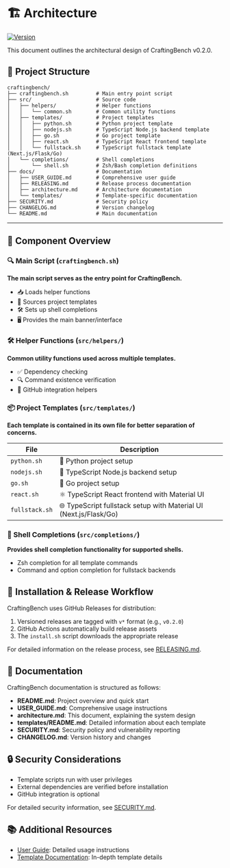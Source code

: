 # 🏗️ Architecture

[![Version](<https://img.shields.io/badge/Version-0.2.0%20(Beta)-orange.svg>)](../CHANGELOG.md)

This document outlines the architectural design of CraftingBench v0.2.0.

## 📂 Project Structure

```
craftingbench/
├── craftingbench.sh         # Main entry point script
├── src/                     # Source code
│   ├── helpers/             # Helper functions
│   │   └── common.sh        # Common utility functions
│   ├── templates/           # Project templates
│   │   ├── python.sh        # Python project template
│   │   ├── nodejs.sh        # TypeScript Node.js backend template
│   │   ├── go.sh            # Go project template
│   │   ├── react.sh         # TypeScript React frontend template
│   │   └── fullstack.sh     # TypeScript fullstack template (Next.js/Flask/Go)
│   └── completions/         # Shell completions
│       └── shell.sh         # Zsh/Bash completion definitions
├── docs/                    # Documentation
│   ├── USER_GUIDE.md        # Comprehensive user guide
│   ├── RELEASING.md         # Release process documentation
│   ├── architecture.md      # Architecture documentation
│   └── templates/           # Template-specific documentation
├── SECURITY.md              # Security policy
├── CHANGELOG.md             # Version changelog
└── README.md                # Main documentation
```

______________________________________________________________________

## 🧩 Component Overview

### 🔍 Main Script (`craftingbench.sh`)

**The main script serves as the entry point for CraftingBench.**

- 📥 Loads helper functions
- 🔌 Sources project templates
- 🛠️ Sets up shell completions
- 🖥️ Provides the main banner/interface

### 🛠️ Helper Functions (`src/helpers/`)

**Common utility functions used across multiple templates.**

- ✅ Dependency checking
- 🔍 Command existence verification
- 🔗 GitHub integration helpers

### 📦 Project Templates (`src/templates/`)

**Each template is contained in its own file for better separation of concerns.**

| File           | Description                                                       |
| -------------- | ----------------------------------------------------------------- |
| `python.sh`    | 🐍 Python project setup                                           |
| `nodejs.sh`    | 🚀 TypeScript Node.js backend setup                               |
| `go.sh`        | 🔷 Go project setup                                               |
| `react.sh`     | ⚛️ TypeScript React frontend with Material UI                     |
| `fullstack.sh` | 🌐 TypeScript fullstack setup with Material UI (Next.js/Flask/Go) |

### 🔄 Shell Completions (`src/completions/`)

**Provides shell completion functionality for supported shells.**

- Zsh completion for all template commands
- Command and option completion for fullstack backends

## 🔄 Installation & Release Workflow

CraftingBench uses GitHub Releases for distribution:

1. Versioned releases are tagged with `v*` format (e.g., `v0.2.0`)
1. GitHub Actions automatically build release assets
1. The `install.sh` script downloads the appropriate release

For detailed information on the release process, see [RELEASING.md](RELEASING.md).

## 📖 Documentation

CraftingBench documentation is structured as follows:

- **README.md**: Project overview and quick start
- **USER_GUIDE.md**: Comprehensive usage instructions
- **architecture.md**: This document, explaining the system design
- **templates/README.md**: Detailed information about each template
- **SECURITY.md**: Security policy and vulnerability reporting
- **CHANGELOG.md**: Version history and changes

## 🔒 Security Considerations

- Template scripts run with user privileges
- External dependencies are verified before installation
- GitHub integration is optional

For detailed security information, see [SECURITY.md](../SECURITY.md).

## 📚 Additional Resources

- [User Guide](USER_GUIDE.md): Detailed usage instructions
- [Template Documentation](templates/README.md): In-depth template details
